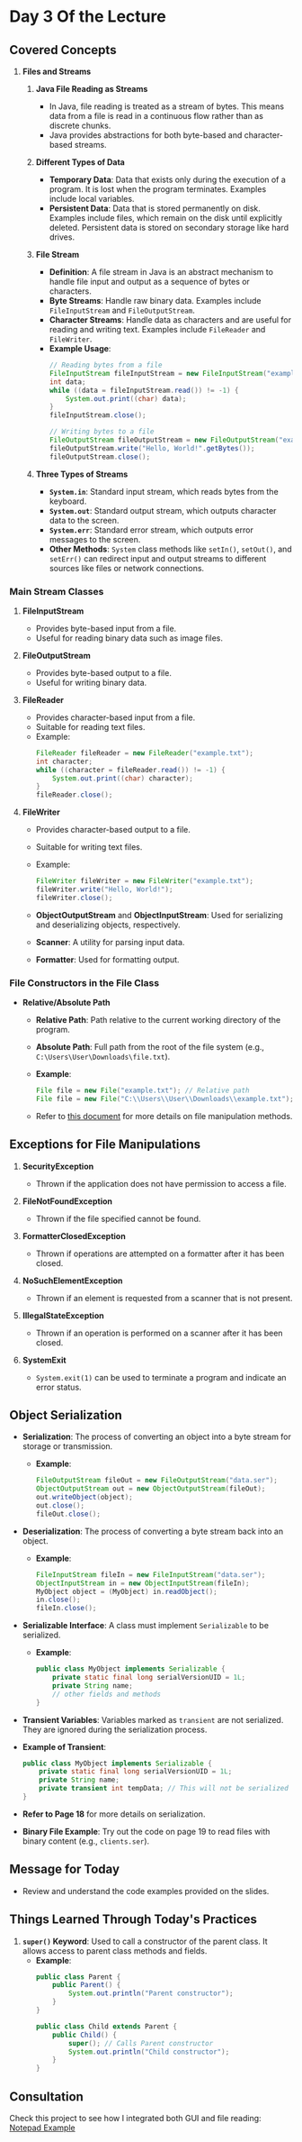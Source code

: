 # Day 3 Of the Lecture

## Covered Concepts

1. **Files and Streams**
    1. **Java File Reading as Streams**
        - In Java, file reading is treated as a stream of bytes. This means data from a file is read in a continuous flow rather than as discrete chunks.
        - Java provides abstractions for both byte-based and character-based streams.
        
    2. **Different Types of Data**
        - **Temporary Data**: Data that exists only during the execution of a program. It is lost when the program terminates. Examples include local variables.
        - **Persistent Data**: Data that is stored permanently on disk. Examples include files, which remain on the disk until explicitly deleted. Persistent data is stored on secondary storage like hard drives.

    3. **File Stream**
        - **Definition**: A file stream in Java is an abstract mechanism to handle file input and output as a sequence of bytes or characters.
        - **Byte Streams**: Handle raw binary data. Examples include `FileInputStream` and `FileOutputStream`.
        - **Character Streams**: Handle data as characters and are useful for reading and writing text. Examples include `FileReader` and `FileWriter`.
        - **Example Usage**:
            ```java
            // Reading bytes from a file
            FileInputStream fileInputStream = new FileInputStream("example.txt");
            int data;
            while ((data = fileInputStream.read()) != -1) {
                System.out.print((char) data);
            }
            fileInputStream.close();
            
            // Writing bytes to a file
            FileOutputStream fileOutputStream = new FileOutputStream("example.txt");
            fileOutputStream.write("Hello, World!".getBytes());
            fileOutputStream.close();
            ```

    4. **Three Types of Streams**
        - **`System.in`**: Standard input stream, which reads bytes from the keyboard.
        - **`System.out`**: Standard output stream, which outputs character data to the screen.
        - **`System.err`**: Standard error stream, which outputs error messages to the screen.
        - **Other Methods**: `System` class methods like `setIn()`, `setOut()`, and `setErr()` can redirect input and output streams to different sources like files or network connections.

### Main Stream Classes

1. **FileInputStream**
    - Provides byte-based input from a file.
    - Useful for reading binary data such as image files.
    
2. **FileOutputStream**
    - Provides byte-based output to a file.
    - Useful for writing binary data.

3. **FileReader**
    - Provides character-based input from a file.
    - Suitable for reading text files.
    - Example:
        ```java
        FileReader fileReader = new FileReader("example.txt");
        int character;
        while ((character = fileReader.read()) != -1) {
            System.out.print((char) character);
        }
        fileReader.close();
        ```

4. **FileWriter**
    - Provides character-based output to a file.
    - Suitable for writing text files.
    - Example:
        ```java
        FileWriter fileWriter = new FileWriter("example.txt");
        fileWriter.write("Hello, World!");
        fileWriter.close();
        ```

    - **ObjectOutputStream** and **ObjectInputStream**: Used for serializing and deserializing objects, respectively.
    - **Scanner**: A utility for parsing input data.
    - **Formatter**: Used for formatting output.

### File Constructors in the File Class

- **Relative/Absolute Path**
    - **Relative Path**: Path relative to the current working directory of the program.
    - **Absolute Path**: Full path from the root of the file system (e.g., `C:\Users\User\Downloads\file.txt`).

    - **Example**:
        ```java
        File file = new File("example.txt"); // Relative path
        File file = new File("C:\\Users\\User\\Downloads\\example.txt"); // Absolute path
        ```

    - Refer to [this document](SDN260S_2024_files_streams_object_serialization.pdf) for more details on file manipulation methods.

## Exceptions for File Manipulations

1. **SecurityException**
    - Thrown if the application does not have permission to access a file.

2. **FileNotFoundException**
    - Thrown if the file specified cannot be found.

3. **FormatterClosedException**
    - Thrown if operations are attempted on a formatter after it has been closed.

4. **NoSuchElementException**
    - Thrown if an element is requested from a scanner that is not present.

5. **IllegalStateException**
    - Thrown if an operation is performed on a scanner after it has been closed.

6. **SystemExit**
    - `System.exit(1)` can be used to terminate a program and indicate an error status.

## Object Serialization

- **Serialization**: The process of converting an object into a byte stream for storage or transmission.
    - **Example**:
        ```java
        FileOutputStream fileOut = new FileOutputStream("data.ser");
        ObjectOutputStream out = new ObjectOutputStream(fileOut);
        out.writeObject(object);
        out.close();
        fileOut.close();
        ```

- **Deserialization**: The process of converting a byte stream back into an object.
    - **Example**:
        ```java
        FileInputStream fileIn = new FileInputStream("data.ser");
        ObjectInputStream in = new ObjectInputStream(fileIn);
        MyObject object = (MyObject) in.readObject();
        in.close();
        fileIn.close();
        ```

- **Serializable Interface**: A class must implement `Serializable` to be serialized.
    - **Example**:
        ```java
        public class MyObject implements Serializable {
            private static final long serialVersionUID = 1L;
            private String name;
            // other fields and methods
        }
        ```

- **Transient Variables**: Variables marked as `transient` are not serialized. They are ignored during the serialization process.

- **Example of Transient**:
    ```java
    public class MyObject implements Serializable {
        private static final long serialVersionUID = 1L;
        private String name;
        private transient int tempData; // This will not be serialized
    }
    ```

- **Refer to Page 18** for more details on serialization.

- **Binary File Example**: Try out the code on page 19 to read files with binary content (e.g., `clients.ser`).

## Message for Today

- Review and understand the code examples provided on the slides.

## Things Learned Through Today's Practices

1. **`super()` Keyword**: Used to call a constructor of the parent class. It allows access to parent class methods and fields.
    - **Example**:
        ```java
        public class Parent {
            public Parent() {
                System.out.println("Parent constructor");
            }
        }

        public class Child extends Parent {
            public Child() {
                super(); // Calls Parent constructor
                System.out.println("Child constructor");
            }
        }
        ```

## Consultation

Check this project to see how I integrated both GUI and file reading: [Notepad Example](https://github.com/Ivyson/Notepad-Example)
